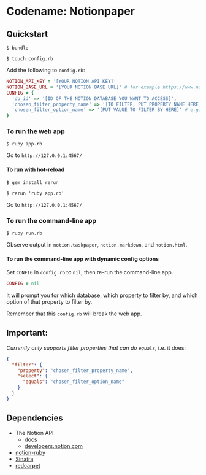 # Codename: Notionpaper

## Quickstart

`$ bundle`

`$ touch config.rb`

Add the following to `config.rb`:

```rb
NOTION_API_KEY = '[YOUR NOTION API KEY]'
NOTION_BASE_URL = '[YOUR NOTION BASE URL]' # for example https://www.notion.so/username/
CONFIG = {
  'db_id' => '[ID OF THE NOTION DATABASE YOU WANT TO ACCESS]',
  'chosen_filter_property_name' => '[TO FILTER, PUT PROPERTY NAME HERE]', # e.g. 'Status'
  'chosen_filter_option_name' => '[PUT VALUE TO FILTER BY HERE]' # e.g. 'Todo'
}
```

### To run the web app

`$ ruby app.rb`

Go to `http://127.0.0.1:4567/`

#### To run with hot-reload

`$ gem install rerun`

`$ rerun 'ruby app.rb'`

Go to `http://127.0.0.1:4567/`

### To run the command-line app

`$ ruby run.rb`

Observe output in `notion.taskpaper`, `notion.markdown`, and `notion.html`.

#### To run the command-line app with dynamic config options

Set `CONFIG` in `config.rb` to `nil`, then re-run the command-line app.

```rb
CONFIG = nil
```

It will prompt you for which database, which property to filter by, and which option of that property to filter by.

Remember that this `config.rb` will break the web app.

## Important:

_Currently only supports filter properties that can do `equals`_, i.e. it does:

```json
{
  "filter": {
    "property": "chosen_filter_property_name",
    "select": {
      "equals": "chosen_filter_option_name"
    }
  }
}
```

## Dependencies

* The Notion API
  * [docs](https://developers.notion.com/reference/intro)
  * [developers.notion.com](https://developers.notion.com/)
* [notion-ruby](https://github.com/decoch/notion-ruby)
* [Sinatra](https://sinatrarb.com/)
* [redcarpet](https://github.com/vmg/redcarpet)
